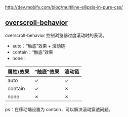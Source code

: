http://dev.mobify.com/blog/multiline-ellipsis-in-pure-css/

## [overscroll-behavior](https://developer.mozilla.org/zh-CN/docs/Web/CSS/overscroll-behavior)

overscroll-behavior 控制浏览器过度滚动时的表现。

- auto：“触底”效果 + 滚动链
- contain：“触底”效果
- none：

| 属性\效果 | “触底”效果 | 滚动链 |
| --- | --- | --- |
| auto | ✓ | ✓ |
| contain | ✓ | ✗ |
| none | ✗ | ✗ |

ps：在移动端设置为 contain，可以解决滚动穿透问题。
